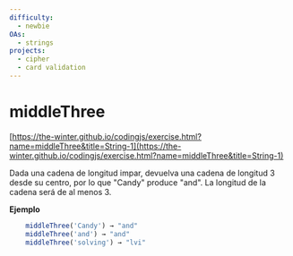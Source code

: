 ```yaml
---
difficulty:
  - newbie
OAs:
  - strings
projects:
  - cipher
  - card validation
---
```


# middleThree

[https://the-winter.github.io/codingjs/exercise.html?name=middleThree&title=String-1](https://the-winter.github.io/codingjs/exercise.html?name=middleThree&title=String-1)

Dada una cadena de longitud impar, devuelva una cadena de longitud 3
desde su centro, por lo que "Candy" produce "and". La longitud de la
cadena será de al menos 3.

__Ejemplo__

```js
    middleThree('Candy') → "and"
    middleThree('and') → "and"
    middleThree('solving') → "lvi"
```
